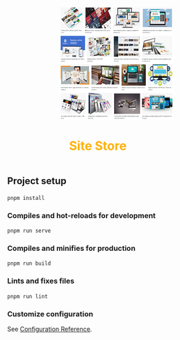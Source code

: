 <p align="center">
    <img height="260" width="260" src="sites2.png">
    <marquee behavior="alternate" direction="right">
      <h1 style="color: #FDB100">Site Store</h1>
    </marquee>
</p>

## Project setup
```
pnpm install
```

### Compiles and hot-reloads for development
```
pnpm run serve
```

### Compiles and minifies for production
```
pnpm run build
```

### Lints and fixes files
```
pnpm run lint
```

### Customize configuration
See [Configuration Reference](https://cli.vuejs.org/config/).
